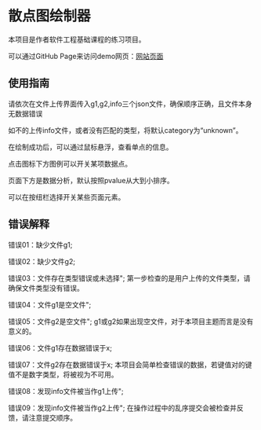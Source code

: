 # 散点图绘制器

本项目是作者软件工程基础课程的练习项目。

可以通过GitHub Page来访问demo网页：[网站页面](https://tieway59.github.io/ScatterPlotPainter/index.html)

## 使用指南

请依次在文件上传界面传入g1,g2,info三个json文件，确保顺序正确，且文件本身无数据错误

如不的上传info文件，或者没有匹配的类型，将默认category为“unknown”。

在绘制成功后，可以通过鼠标悬浮，查看单点的信息。

点击图标下方图例可以开关某项数据点。

页面下方是数据分析，默认按照pvalue从大到小排序。

可以在按纽栏选择开关某些页面元素。



## 错误解释

错误01：缺少文件g1;

错误02：缺少文件g2;

错误03：文件存在类型错误或未选择";
第一步检查的是用户上传的文件类型，请确保文件类型没有错误。

错误04：文件g1是空文件";

错误05：文件g2是空文件";
g1或g2如果出现空文件，对于本项目主题而言是没有意义的。


错误06：文件g1存在数据错误于x;

错误07：文件g2存在数据错误于x;
本项目会简单检查错误的数据，若键值对的键值不是数字类型，将被视为不可用。

错误08：发现info文件被当作g1上传";

错误09：发现info文件被当作g2上传";
在操作过程中的乱序提交会被检查并反馈，请注意提交顺序。


                  
